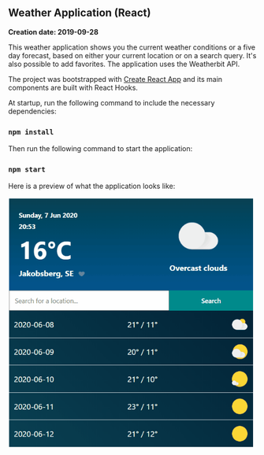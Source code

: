## Weather Application (React)

**Creation date: 2019-09-28**

This weather application shows you the current weather conditions or a five day forecast, based on either your current location or on a search query. It's also possible to add favorites. The application uses the Weatherbit API.

The project was bootstrapped with [Create React App](https://github.com/facebook/create-react-app) and its main components are built with React Hooks.

At startup, run the following command to include the necessary dependencies:
### `npm install`

Then run the following command to start the application:
### `npm start`

Here is a preview of what the application looks like:

![](gifs/preview.gif)
